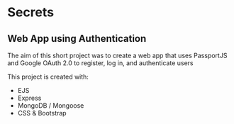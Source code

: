# Secrets
## Web App using Authentication

The aim of this short project was to create a web app that uses PassportJS and Google OAuth 2.0 to register, log in, and authenticate users

This project is created with:
- EJS
- Express
- MongoDB / Mongoose
- CSS & Bootstrap
